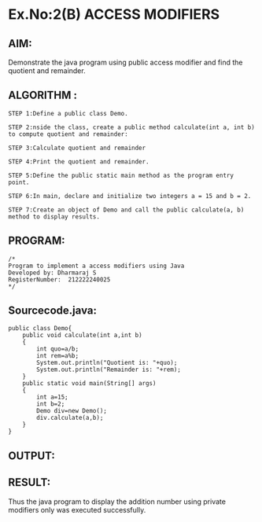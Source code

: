 # Ex.No:2(B) ACCESS MODIFIERS

## AIM:
Demonstrate the java program using public access modifier and find the quotient and remainder.

## ALGORITHM :
```
STEP 1:Define a public class Demo.

STEP 2:nside the class, create a public method calculate(int a, int b) to compute quotient and remainder:

STEP 3:Calculate quotient and remainder 

STEP 4:Print the quotient and remainder.

STEP 5:Define the public static main method as the program entry point.

STEP 6:In main, declare and initialize two integers a = 15 and b = 2.

STEP 7:Create an object of Demo and call the public calculate(a, b) method to display results.

```
## PROGRAM:
 ```
/*
Program to implement a access modifiers using Java
Developed by: Dharmaraj S
RegisterNumber:  212222240025
*/
```

## Sourcecode.java:
```
public class Demo{
    public void calculate(int a,int b)
    {
        int quo=a/b;
        int rem=a%b;
        System.out.println("Quotient is: "+quo);
        System.out.println("Remainder is: "+rem);
    }
    public static void main(String[] args)
    {
        int a=15;
        int b=2;
        Demo div=new Demo();
        div.calculate(a,b);
    }
}
```
## OUTPUT:



## RESULT:
Thus the java program to display the addition number using private modifiers only was executed successfully.


